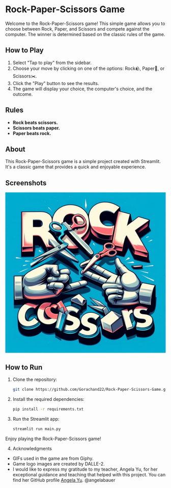 # Rock-Paper-Scissors Game

Welcome to the Rock-Paper-Scissors game! This simple game allows you to choose between Rock, Paper, and Scissors and compete against the computer. The winner is determined based on the classic rules of the game.

## How to Play

1. Select "Tap to play" from the sidebar.
2. Choose your move by clicking on one of the options: Rock🪨, Paper📃, or Scissors✂️.
3. Click the "Play" button to see the results.
4. The game will display your choice, the computer's choice, and the outcome.

## Rules

- **Rock beats scissors.**
- **Scissors beats paper.**
- **Paper beats rock.**

## About

This Rock-Paper-Scissors game is a simple project created with Streamlit. It's a classic game that provides a quick and enjoyable experience.

## Screenshots

![Game Screenshot](https://github.com/Gorachand22/Rock-Paper-Scissors-Game/blob/main/images/OIG.png)

## How to Run

1. Clone the repository:

   ```bash
   git clone https://github.com/Gorachand22/Rock-Paper-Scissors-Game.git
2. Install the required dependencies:
    ```bash
    pip install -r requirements.txt
3. Run the Streamlit app:
    ```bash
    streamlit run main.py
Enjoy playing the Rock-Paper-Scissors game!

4. Acknowledgments<br>
- GIFs used in the game are from Giphy.
- Game logo images are created by DALLE-2.
- I would like to express my gratitude to my teacher, Angela Yu, for her exceptional guidance and teaching that helped with this project. You can find her GitHub profile [Angela Yu](https://github.com/angelabauer). @angelabauer